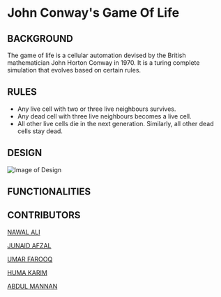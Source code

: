 # John Conway's Game Of Life

## BACKGROUND

The game of life is a cellular automation devised by the British mathematician John Horton Conway in 1970. It is a turing complete simulation that evolves based on certain rules.

## RULES

* Any live cell with two or three live neighbours survives.
* Any dead cell with three live neighbours becomes a live cell.
* All other live cells die in the next generation. Similarly, all other dead cells stay dead.

## DESIGN

![Image of Design](https://github.com/ummarikram/GameOfLife/blob/main/John%20Conway%E2%80%99s%20Game%20of%20Life%20Design.png)

## FUNCTIONALITIES

## CONTRIBUTORS

[NAWAL ALI](https://github.com/mnawalali4)

[JUNAID AFZAL](https://github.com/MuhammadJunaidAfzal)

[UMAR FAROOQ](https://github.com/Um827)

[HUMA KARIM](https://github.com/humakarim44)

[ABDUL MANNAN](https://github.com/Abdulmannan111)
